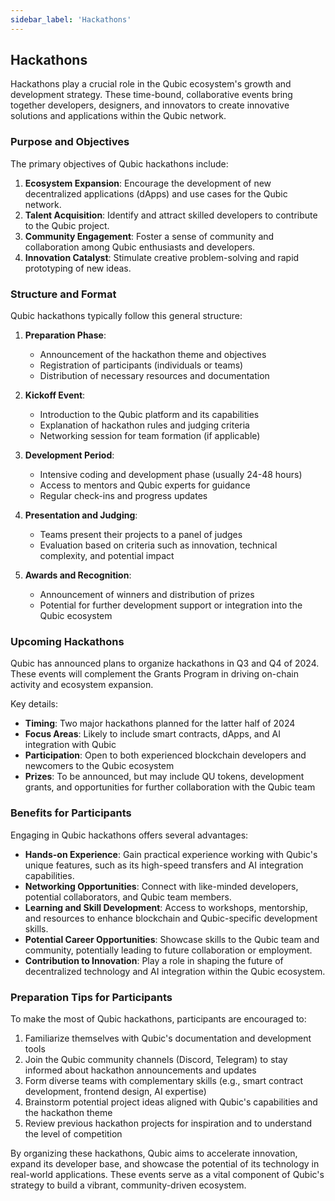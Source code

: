 ```yaml
---
sidebar_label: 'Hackathons'
---
```


## Hackathons

Hackathons play a crucial role in the Qubic ecosystem's growth and development strategy. These time-bound, collaborative events bring together developers, designers, and innovators to create innovative solutions and applications within the Qubic network.

### Purpose and Objectives

The primary objectives of Qubic hackathons include:

1. **Ecosystem Expansion**: Encourage the development of new decentralized applications (dApps) and use cases for the Qubic network.
2. **Talent Acquisition**: Identify and attract skilled developers to contribute to the Qubic project.
3. **Community Engagement**: Foster a sense of community and collaboration among Qubic enthusiasts and developers.
4. **Innovation Catalyst**: Stimulate creative problem-solving and rapid prototyping of new ideas.

### Structure and Format

Qubic hackathons typically follow this general structure:

1. **Preparation Phase**: 
   - Announcement of the hackathon theme and objectives
   - Registration of participants (individuals or teams)
   - Distribution of necessary resources and documentation

2. **Kickoff Event**: 
   - Introduction to the Qubic platform and its capabilities
   - Explanation of hackathon rules and judging criteria
   - Networking session for team formation (if applicable)

3. **Development Period**: 
   - Intensive coding and development phase (usually 24-48 hours)
   - Access to mentors and Qubic experts for guidance
   - Regular check-ins and progress updates

4. **Presentation and Judging**: 
   - Teams present their projects to a panel of judges
   - Evaluation based on criteria such as innovation, technical complexity, and potential impact

5. **Awards and Recognition**: 
   - Announcement of winners and distribution of prizes
   - Potential for further development support or integration into the Qubic ecosystem

### Upcoming Hackathons

Qubic has announced plans to organize hackathons in Q3 and Q4 of 2024. These events will complement the Grants Program in driving on-chain activity and ecosystem expansion.

Key details:

- **Timing**: Two major hackathons planned for the latter half of 2024
- **Focus Areas**: Likely to include smart contracts, dApps, and AI integration with Qubic
- **Participation**: Open to both experienced blockchain developers and newcomers to the Qubic ecosystem
- **Prizes**: To be announced, but may include QU tokens, development grants, and opportunities for further collaboration with the Qubic team

### Benefits for Participants

Engaging in Qubic hackathons offers several advantages:

- **Hands-on Experience**: Gain practical experience working with Qubic's unique features, such as its high-speed transfers and AI integration capabilities.
- **Networking Opportunities**: Connect with like-minded developers, potential collaborators, and Qubic team members.
- **Learning and Skill Development**: Access to workshops, mentorship, and resources to enhance blockchain and Qubic-specific development skills.
- **Potential Career Opportunities**: Showcase skills to the Qubic team and community, potentially leading to future collaboration or employment.
- **Contribution to Innovation**: Play a role in shaping the future of decentralized technology and AI integration within the Qubic ecosystem.

### Preparation Tips for Participants

To make the most of Qubic hackathons, participants are encouraged to:

1. Familiarize themselves with Qubic's documentation and development tools
2. Join the Qubic community channels (Discord, Telegram) to stay informed about hackathon announcements and updates
3. Form diverse teams with complementary skills (e.g., smart contract development, frontend design, AI expertise)
4. Brainstorm potential project ideas aligned with Qubic's capabilities and the hackathon theme
5. Review previous hackathon projects for inspiration and to understand the level of competition

By organizing these hackathons, Qubic aims to accelerate innovation, expand its developer base, and showcase the potential of its technology in real-world applications. These events serve as a vital component of Qubic's strategy to build a vibrant, community-driven ecosystem.